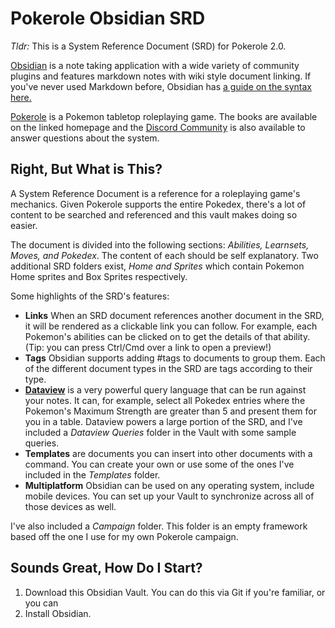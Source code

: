 # Pokerole Obsidian SRD

*Tldr:* This is a System Reference Document (SRD) for Pokerole 2.0. 

[Obsidian](https://help.obsidian.md/Obsidian/Index) is a note taking application with a wide variety of community plugins and features markdown notes with wiki style document linking. If you've never used Markdown before, Obsidian has [a guide on the syntax here.](https://help.obsidian.md/How+to/Format+your+notes)

[Pokerole](https://www.pokeroleproject.com/) is a Pokemon tabletop roleplaying game. The books are available on the linked homepage and the [Discord Community](https://discord.gg/95DFpdMVcC) is also available to answer questions about the system. 

## Right, But What is This?

A System Reference Document is a reference for a roleplaying game's mechanics. Given Pokerole supports the entire Pokedex, there's a lot of content to be searched and referenced and this vault makes doing so easier. 

The document is divided into the following sections: *Abilities, Learnsets, Moves, and Pokedex*. The content of each should be self explanatory. Two additional SRD folders exist, *Home and Sprites* which contain Pokemon Home sprites and Box Sprites respectively. 

Some highlights of the SRD's features: 

- **Links** When an SRD document references another document in the SRD, it will be rendered as a clickable link you can follow. For example, each Pokemon's abilities can be clicked on to get the details of that ability. (Tip: you can press Ctrl/Cmd over a link to open a preview!)
- **Tags** Obsidian supports adding \#tags to documents to group them. Each of the different document types in the SRD are tags according to their type. 
- **[Dataview](https://blacksmithgu.github.io/obsidian-dataview/)** is a very powerful query language that can be run against your notes. It can, for example, select all Pokedex entries where the Pokemon's Maximum Strength are greater than 5 and present them for you in a table. Dataview powers a large portion of the SRD, and I've included a *Dataview Queries* folder in the Vault with some sample queries. 
- **Templates** are documents you can insert into other documents with a command. You can create your own or use some of the ones I've included in the *Templates* folder.
- **Multiplatform** Obsidian can be used on any operating system, include mobile devices. You can set up your Vault to synchronize across all of those devices as well. 

I've also included a *Campaign* folder. This folder is an empty framework based off the one I use for my own Pokerole campaign. 

## Sounds Great, How Do I Start?

1. Download this Obsidian Vault. You can do this via Git if you're familiar, or you can 
2. Install Obsidian.